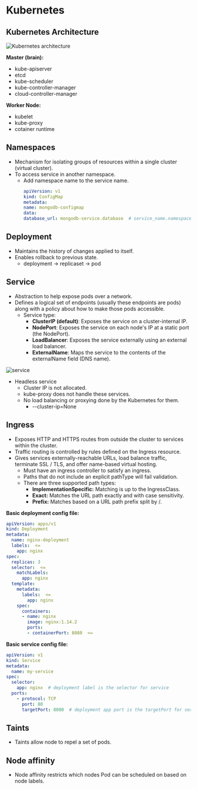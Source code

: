 # Kubernetes

## Kubernetes Architecture
![Kubernetes architecture](https://github.com/rajdyp/rajdyp.github.io/blob/master/images/kubernetes/k8-architecture.png)

**Master (brain):**
- kube-apiserver
- etcd
- kube-scheduler
- kube-controller-manager
- cloud-controller-manager


**Worker Node:**
- kubelet
- kube-proxy
- cotainer runtime

## Namespaces
- Mechanism for isolating groups of resources within a single cluster (virtual cluster).
- To access service in another namespace.
  - Add namespace name to the service name.
    ```yaml
    apiVersion: v1
    kind: ConfigMap
    metadata:
    name: mongodb-configmap
    data:
    database_url: mongodb-service.database  # service_name.namespace_name
    ```
## Deployment
- Maintains the history of changes applied to itself.
- Enables rollback to previous state.
  - deployment -> replicaset -> pod

## Service
- Abstraction to help expose pods over a network.
- Defines a logical set of endpoints (usually these endpoints are pods) along with a policy about how to make those pods accessible.
  - Service type:
    - **ClusterIP (default)**: Exposes the service on a cluster-internal IP.
    - **NodePort**: Exposes the service on each node's IP at a static port (the NodePort). 
    - **LoadBalancer**: Exposes the service externally using an external load balancer. 
    - **ExternalName**: Maps the service to the contents of the externalName field (DNS name). 

![service](https://github.com/rajdyp/rajdyp.github.io/blob/master/images/kubernetes/service.png)

  - Headless service
    - Cluster IP is not allocated.
    - kube-proxy does not handle these services.
    - No load balancing or proxying done by the Kubernetes for them.
      - --cluster-ip=None

## Ingress
- Exposes HTTP and HTTPS routes from outside the cluster to services within the cluster.
- Traffic routing is controlled by rules defined on the Ingress resource.
- Gives services externally-reachable URLs, load balance traffic, terminate SSL / TLS, and offer name-based virtual hosting.
  - Must have an ingress controller to satisfy an ingress.
  - Paths that do not include an explicit pathType will fail validation. 
  - There are three supported path types:
    - **ImplementationSpecific:** Matching is up to the IngressClass.
    - **Exact:** Matches the URL path exactly and with case sensitivity.
    - **Prefix:** Matches based on a URL path prefix split by /. 

**Basic deployment config file:**
```yaml
apiVersion: apps/v1
kind: Deployment
metadata:
  name: nginx-deployment
  labels:  <=
    app: nginx
spec:
  replicas: 3
  selector:  <=
    matchLabels:
      app: nginx
  template:
    metadata:
      labels:  <=
        app: nginx
    spec:
      containers:
      - name: nginx
        image: nginx:1.14.2
        ports:
        - containerPort: 8080  <=
```

**Basic service config file:**
```yaml
apiVersion: v1
kind: Service
metadata:
  name: my-service
spec:
  selector:
    app: nginx  # deployment label is the selector for service
  ports:
    - protocol: TCP
      port: 80
      targetPort: 8080  # deployment app port is the targetPort for service
```

## Taints
- Taints allow node to repel a set of pods.

## Node affinity
- Node affinity restricts which nodes Pod can be scheduled on based on node labels. 
